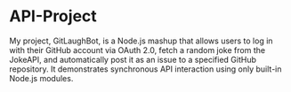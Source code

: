 # API-Project


My project, GitLaughBot, is a Node.js mashup that allows users to log in with their GitHub account via OAuth 2.0, fetch a random joke from the JokeAPI, and automatically post it as an issue to a specified GitHub repository. It demonstrates synchronous API interaction using only built-in Node.js modules.

